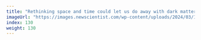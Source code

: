 ```yaml
---
title: "Rethinking space and time could let us do away with dark matter"
imageUrl: "https://images.newscientist.com/wp-content/uploads/2024/03/13105635/SEI_195834269.jpg?width=788"
index: 130
weight: 130
---
```

